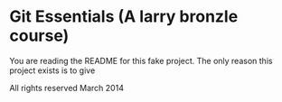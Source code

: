 # Git Essentials (A larry bronzle course)

You are reading the README for this fake project.
The only reason this project exists is to give

All rights reserved March 2014
